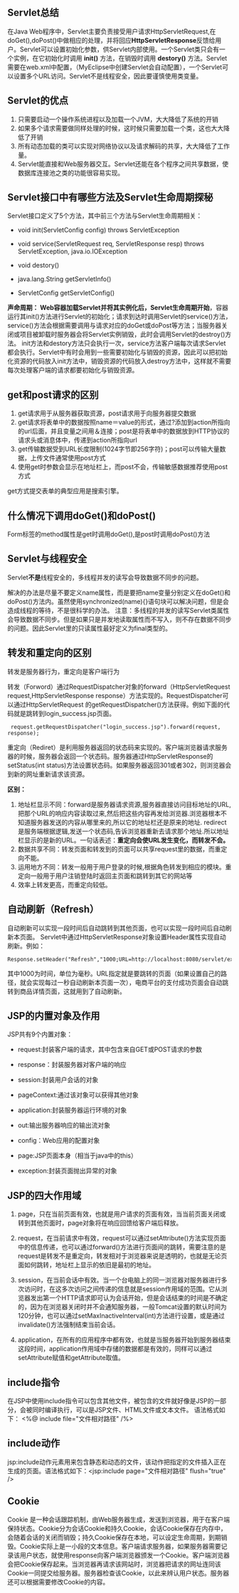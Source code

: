 ## Servlet总结
在Java Web程序中，Servlet主要负责接受用户请求HttpServletRequest,在doGet(),doPost()中做相应的处理，并将回应**HttpServletResponse**反馈给用户。Servlet可以设置初始化参数，供Servlet内部使用。一个Servlet类只会有一个实例，在它初始化时调用 **init()** 方法，在销毁时调用 **destory()** 方法。Servlet需要在web.xml中配置，（MyEclipse中创建Servlet会自动配置），一个Servlet可以设置多个URL访问。Servlet不是线程安全，因此要谨慎使用类变量。

## Servlet的优点
1. 只需要启动一个操作系统进程以及加载一个JVM，大大降低了系统的开销
2. 如果多个请求需要做同样处理的时候，这时候只需要加载一个类，这也大大降低了开销
3. 所有动态加载的类可以实现对网络协议以及请求解码的共享，大大降低了工作量。
4. Servlet能直接和Web服务器交互。Servlet还能在各个程序之间共享数据，使数据库连接池之类的功能很容易实现。

## Servlet接口中有哪些方法及Servlet生命周期探秘
Servlet接口定义了5个方法，其中前三个方法与Servlet生命周期相关：

- void init(ServletConfig config) throws ServletException 

- void service(ServletRequest req, ServletResponse resp) throws ServletException, java.io.IOException

- void destory()

- java.lang.String getServletInfo()

- ServletConfig getServletConfig()

**声命周期： Web容器加载Servlet并将其实例化后，Servlet生命周期开始**，容器运行其init()方法进行Servlet的初始化；请求到达时调用Servlet的service()方法，service()方法会根据需要调用与请求对应的doGet或doPost等方法；当服务器关闭或项目被卸载时服务器会将Servlet实例销毁，此时会调用Servlet的destroy()方法。 init方法和destory方法只会执行一次，service方法客户端每次请求Servlet都会执行。Servlet中有时会用到一些需要初始化与销毁的资源，因此可以把初始化资源的代码放入init方法中，销毁资源的代码放入destroy方法中，这样就不需要每次处理客户端的请求都要初始化与销毁资源。

## get和post请求的区别

1. get请求用于从服务器获取资源，post请求用于向服务器提交数据
2. get请求将表单中的数据按照name＝value的形式，通过?添加到action所指向的url后面，并且变量之间用＆连接；post是将表单中的数据放到HTTP协议的请求头或消息体中，传递到action所指向url
3. get传输数据受到URL长度限制(1024字节即256字符)；post可以传输大量数据，上传文件通常使用post方式
4. 使用get时参数会显示在地址栏上，而post不会，传输敏感数据推荐使用post方式

get方式提交表单的典型应用是搜索引擎。

## 什么情况下调用doGet()和doPost()

Form标签的method属性是get时调用doGet(),是post时调用doPost()方法

## Servlet与线程安全

Servlet**不是**线程安全的，多线程并发的读写会导致数据不同步的问题。

 解决的办法是尽量不要定义name属性，而是要把name变量分别定义在doGet()和doPost()方法内。虽然使用synchronized(name){}语句块可以解决问题，但是会造成线程的等待，不是很科学的办法。 注意：多线程的并发的读写Servlet类属性会导致数据不同步。但是如果只是并发地读取属性而不写入，则不存在数据不同步的问题。因此Servlet里的只读属性最好定义为final类型的。
 
 ## 转发和重定向的区别
转发是服务器行为，重定向是客户端行为

转发（Forword）通过RequestDispatcher对象的forward（HttpServletRequest request,HttpServletResponse response）方法实现的。RequestDispatcher可以通过HttpServletRequest 的getRequestDispatcher()方法获得。例如下面的代码就是跳转到login_success.jsp页面。

     request.getRequestDispatcher("login_success.jsp").forward(request, response);

重定向（Rediret）是利用服务器返回的状态码来实现的。客户端浏览器请求服务器的时候，服务器会返回一个状态码。服务器通过HttpServletResponse的setStatus(int status)方法设置状态码。如果服务器返回301或者302，则浏览器会到新的网址重新请求该资源。

**区别：**

1. 地址栏显示不同：forward是服务器请求资源,服务器直接访问目标地址的URL,把那个URL的响应内容读取过来,然后把这些内容再发给浏览器.浏览器根本不知道服务器发送的内容从哪里来的,所以它的地址栏还是原来的地址. redirect是服务端根据逻辑,发送一个状态码,告诉浏览器重新去请求那个地址.所以地址栏显示的是新的URL。一句话表述：**重定向会使URL发生变化，而转发不会。** 
2. 数据共享不同：转发页面和转发到的页面可以共享request里的数据，而重定向不能。
3. 运用地方不同：转发一般用于用户登录的时候,根据角色转发到相应的模块。重定向一般用于用户注销登陆时返回主页面和跳转到其它的网站等
4. 效率上转发更高，而重定向较低。

## 自动刷新（Refresh）

自动刷新可以实现一段时间后自动跳转到其他页面，也可以实现一段时间后自动刷新本页面。
Servlet中通过HttpServletResponse对象设置Header属性实现自动刷新。例如：

    Response.setHeader("Refresh","1000;URL=http://localhost:8080/servlet/example.htm");


其中1000为时间，单位为毫秒。URL指定就是要跳转的页面（如果设置自己的路径，就会实现每过一秒自动刷新本页面一次），电商平台的支付成功页面会自动跳转到商品详情页面，这就用到了自动刷新。


## JSP的内置对象及作用
JSP共有9个内置对象：

- request:封装客户端的请求，其中包含来自GET或POST请求的参数

- response：封装服务器对客户端的响应

- session:封装用户会话的对象

- pageContext:通过该对象可以获得其他对象

- application:封装服务器运行环境的对象

- out:输出服务器响应的输出流对象

- config：Web应用的配置对象

- page:JSP页面本身（相当于java中的this）	

- exception:封装页面抛出异常的对象 

## JSP的四大作用域

1. page，只在当前页面有效，也就是用户请求的页面有效，当当前页面关闭或转到其他页面时，page对象将在响应回馈给客户端后释放。

2. request，在当前请求中有效，request可以通过setAttribute()方法实现页面中的信息传递，也可以通过forward()方法进行页面间的跳转，需要注意的是request是转发不是重定向，转发相对于浏览器来说是透明的，也就是无论页面如何跳转，地址栏上显示的依旧是最初的地址。

3. session，在当前会话中有效。当一个台电脑上的同一浏览器对服务器进行多次访问时，在这多次访问之间传递的信息就是session作用域的范围。它从浏览器发出第一个HTTP请求即可认为会话开始，但是会话结束的时间是不确定的，因为在浏览器关闭时并不会通知服务器，一般Tomcat设置的默认时间为120分钟，也可以通过setMaxInactiveInterval(int)方法进行设置，或是通过invalidate()方法强制结束当前会话。

4. application，在所有的应用程序中都有效，也就是当服务器开始到服务器结束这段时间，application作用域中存储的数据都是有效的，同样可以通过setAttribute赋值和getAttribute取值。 


## include指令
在JSP中使用include指令可以包含其他文件，被包含的文件就好像是JSP的一部分，会被同时编译执行，可以是JSP文件、HTML文件或文本文件。 语法格式如下： <%@ include file="文件相对路径" /%>

## include动作
jsp:include动作元素用来包含静态和动态的文件，该动作把指定的文件插入正在生成的页面。语法格式如下：<jsp:include  page="文件相对路径" flush="true" />

## Cookie
Cookie 是一种会话跟踪机制，由Web服务器生成，发送到浏览器，用于在客户端保持状态。Cookie分为会话Cookie和持久Cookie，会话Cookie保存在内存中，会随着会话的关闭而销毁；持久Cookie保存在本地，可以设定生命周期，到期销毁。Cookie实际上是一小段的文本信息。客户端请求服务器，如果服务器需要记录该用户状态，就使用response向客户端浏览器颁发一个Cookie。客户端浏览器会把Cookie保存起来。当浏览器再请求该网站时，浏览器把请求的网址连同该Cookie一同提交给服务器。服务器检查该Cookie，以此来辨认用户状态。服务器还可以根据需要修改Cookie的内容。
